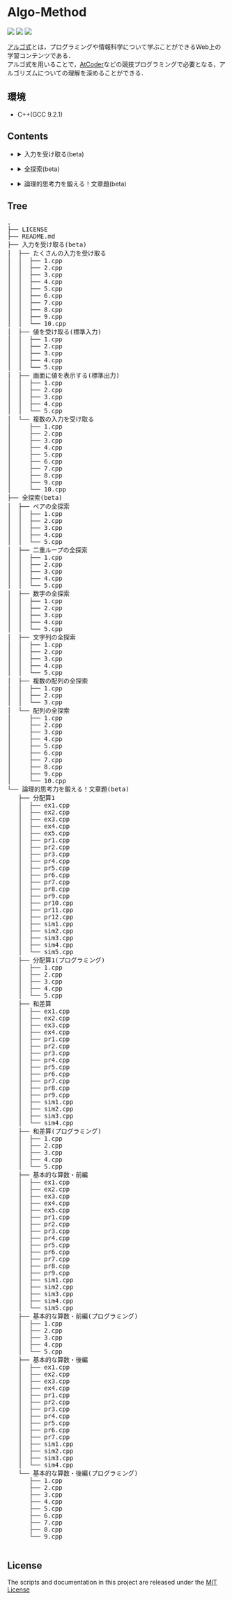# Algo-Method

<p align="left">
    <!-- c++ icon -->
    <img src="https://img.shields.io/badge/-c++-blue?logo=c%2B%2B" />
    <!-- code size -->
    <img src="https://img.shields.io/github/languages/code-size/kei-academic/algo-method" />
    <!-- MIT LICENSE -->
    <a href="https://opensource.org/licenses/MIT">
        <img src="https://img.shields.io/badge/License-MIT-yellow.svg" />
    </a>
</p>

[アルゴ式](https://algo-method.com/)とは，プログラミングや情報科学について学ぶことができるWeb上の学習コンテンツである．<br>アルゴ式を用いることで，[AtCoder](https://atcoder.jp/)などの競技プログラミングで必要となる，アルゴリズムについての理解を深めることができる．

## 環境
- C++(GCC 9.2.1)

## Contents

- <details><summary>入力を受け取る(beta)</summary>

    - [画面に値を表示する(標準出力)](入力を受け取る(beta)/画面に値を表示する(標準出力))
    - [値を受け取る(標準入力)](入力を受け取る(beta)/値を受け取る(標準入力))
    - [複数の入力を受け取る](入力を受け取る(beta)/複数の入力を受け取る)
    - [たくさんの入力を受け取る](入力を受け取る(beta)/たくさんの入力を受け取る)

</details>

- <details><summary>全探索(beta)</summary>

    - [配列の全探索](全探索(beta)/配列の全探索)
    - [数字の全探索](全探索(beta)/数字の全探索)
    - [文字列の全探索](全探索(beta)/文字列の全探索)
    - [二重ループの全探索](全探索(beta)/二重ループの全探索)
    - [複数の配列の全探索](全探索(beta)/複数の配列の全探索)
    - [ペアの全探索](全探索(beta)/ペアの全探索)

</details>

- <details><summary>論理的思考力を鍛える！文章題(beta)</summary>

    - [基本的な算数・前編](論理的思考力を鍛える！文章題(beta)/基本的な算数・前編)
    - [基本的な算数・前編(プログラミング)](論理的思考力を鍛える！文章題(beta)/基本的な算数・前編(プログラミング))
    - [基本的な算数・後編](論理的思考力を鍛える！文章題(beta)/基本的な算数・後編)
    - [基本的な算数・後編(プログラミング)](論理的思考力を鍛える！文章題(beta)/基本的な算数・後編(プログラミング))
    - [和差算](論理的思考力を鍛える！文章題(beta)/和差算)
    - [和差算(プログラミング)](論理的思考力を鍛える！文章題(beta)/和差算(プログラミング))
    - [分配算1](論理的思考力を鍛える！文章題(beta)/分配算1)
    - [分配算1(プログラミング)](論理的思考力を鍛える！文章題(beta)/分配算1(プログラミング))

</details>

## Tree

<pre>
.
├── LICENSE
├── README.md
├── 入力を受け取る(beta)
│  ├── たくさんの入力を受け取る
│  │  ├── 1.cpp
│  │  ├── 2.cpp
│  │  ├── 3.cpp
│  │  ├── 4.cpp
│  │  ├── 5.cpp
│  │  ├── 6.cpp
│  │  ├── 7.cpp
│  │  ├── 8.cpp
│  │  ├── 9.cpp
│  │  └── 10.cpp
│  ├── 値を受け取る(標準入力)
│  │  ├── 1.cpp
│  │  ├── 2.cpp
│  │  ├── 3.cpp
│  │  ├── 4.cpp
│  │  └── 5.cpp
│  ├── 画面に値を表示する(標準出力)
│  │  ├── 1.cpp
│  │  ├── 2.cpp
│  │  ├── 3.cpp
│  │  ├── 4.cpp
│  │  └── 5.cpp
│  └── 複数の入力を受け取る
│     ├── 1.cpp
│     ├── 2.cpp
│     ├── 3.cpp
│     ├── 4.cpp
│     ├── 5.cpp
│     ├── 6.cpp
│     ├── 7.cpp
│     ├── 8.cpp
│     ├── 9.cpp
│     └── 10.cpp
├── 全探索(beta)
│  ├── ペアの全探索
│  │  ├── 1.cpp
│  │  ├── 2.cpp
│  │  ├── 3.cpp
│  │  ├── 4.cpp
│  │  └── 5.cpp
│  ├── 二重ループの全探索
│  │  ├── 1.cpp
│  │  ├── 2.cpp
│  │  ├── 3.cpp
│  │  ├── 4.cpp
│  │  └── 5.cpp
│  ├── 数字の全探索
│  │  ├── 1.cpp
│  │  ├── 2.cpp
│  │  ├── 3.cpp
│  │  ├── 4.cpp
│  │  └── 5.cpp
│  ├── 文字列の全探索
│  │  ├── 1.cpp
│  │  ├── 2.cpp
│  │  ├── 3.cpp
│  │  ├── 4.cpp
│  │  └── 5.cpp
│  ├── 複数の配列の全探索
│  │  ├── 1.cpp
│  │  ├── 2.cpp
│  │  └── 3.cpp
│  └── 配列の全探索
│     ├── 1.cpp
│     ├── 2.cpp
│     ├── 3.cpp
│     ├── 4.cpp
│     ├── 5.cpp
│     ├── 6.cpp
│     ├── 7.cpp
│     ├── 8.cpp
│     ├── 9.cpp
│     └── 10.cpp
└── 論理的思考力を鍛える！文章題(beta)
   ├── 分配算1
   │  ├── ex1.cpp
   │  ├── ex2.cpp
   │  ├── ex3.cpp
   │  ├── ex4.cpp
   │  ├── ex5.cpp
   │  ├── pr1.cpp
   │  ├── pr2.cpp
   │  ├── pr3.cpp
   │  ├── pr4.cpp
   │  ├── pr5.cpp
   │  ├── pr6.cpp
   │  ├── pr7.cpp
   │  ├── pr8.cpp
   │  ├── pr9.cpp
   │  ├── pr10.cpp
   │  ├── pr11.cpp
   │  ├── pr12.cpp
   │  ├── sim1.cpp
   │  ├── sim2.cpp
   │  ├── sim3.cpp
   │  ├── sim4.cpp
   │  └── sim5.cpp
   ├── 分配算1(プログラミング)
   │  ├── 1.cpp
   │  ├── 2.cpp
   │  ├── 3.cpp
   │  ├── 4.cpp
   │  └── 5.cpp
   ├── 和差算
   │  ├── ex1.cpp
   │  ├── ex2.cpp
   │  ├── ex3.cpp
   │  ├── ex4.cpp
   │  ├── pr1.cpp
   │  ├── pr2.cpp
   │  ├── pr3.cpp
   │  ├── pr4.cpp
   │  ├── pr5.cpp
   │  ├── pr6.cpp
   │  ├── pr7.cpp
   │  ├── pr8.cpp
   │  ├── pr9.cpp
   │  ├── sim1.cpp
   │  ├── sim2.cpp
   │  ├── sim3.cpp
   │  └── sim4.cpp
   ├── 和差算(プログラミング)
   │  ├── 1.cpp
   │  ├── 2.cpp
   │  ├── 3.cpp
   │  ├── 4.cpp
   │  └── 5.cpp
   ├── 基本的な算数・前編
   │  ├── ex1.cpp
   │  ├── ex2.cpp
   │  ├── ex3.cpp
   │  ├── ex4.cpp
   │  ├── ex5.cpp
   │  ├── pr1.cpp
   │  ├── pr2.cpp
   │  ├── pr3.cpp
   │  ├── pr4.cpp
   │  ├── pr5.cpp
   │  ├── pr6.cpp
   │  ├── pr7.cpp
   │  ├── pr8.cpp
   │  ├── pr9.cpp
   │  ├── sim1.cpp
   │  ├── sim2.cpp
   │  ├── sim3.cpp
   │  ├── sim4.cpp
   │  └── sim5.cpp
   ├── 基本的な算数・前編(プログラミング)
   │  ├── 1.cpp
   │  ├── 2.cpp
   │  ├── 3.cpp
   │  ├── 4.cpp
   │  └── 5.cpp
   ├── 基本的な算数・後編
   │  ├── ex1.cpp
   │  ├── ex2.cpp
   │  ├── ex3.cpp
   │  ├── ex4.cpp
   │  ├── pr1.cpp
   │  ├── pr2.cpp
   │  ├── pr3.cpp
   │  ├── pr4.cpp
   │  ├── pr5.cpp
   │  ├── pr6.cpp
   │  ├── pr7.cpp
   │  ├── sim1.cpp
   │  ├── sim2.cpp
   │  ├── sim3.cpp
   │  └── sim4.cpp
   └── 基本的な算数・後編(プログラミング)
      ├── 1.cpp
      ├── 2.cpp
      ├── 3.cpp
      ├── 4.cpp
      ├── 5.cpp
      ├── 6.cpp
      ├── 7.cpp
      ├── 8.cpp
      └── 9.cpp

</pre>

## License

The scripts and documentation in this project are released under the [MIT License](LICENSE)
